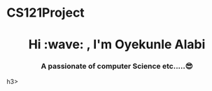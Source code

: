 # CS121Project
<h1 align="center"> Hi :wave:  , I'm Oyekunle Alabi</h1>
<h3 align="center"> A passionate of computer Science etc.....😎</h1>h3>
